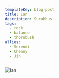 ```yaml
---
templateKey: blog-post
title: Ian
description: Sucubbus
tags:
  - rock
  - balance
  - thornbush
allies:
  - Serendi
  - Chenny
  - Jin
---
```

![Ian](/img/Ian.png)